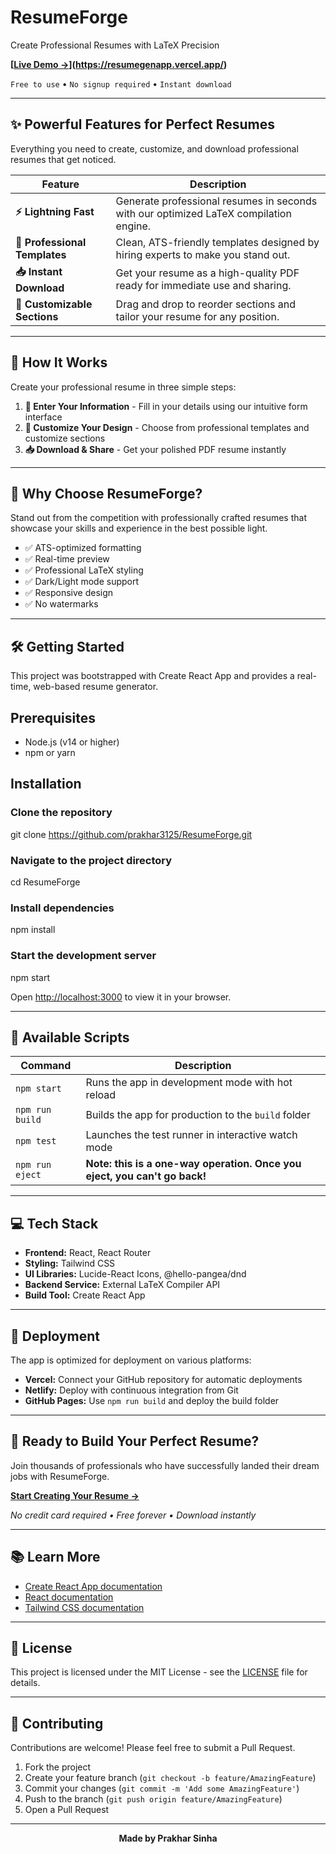 # ResumeForge

Create Professional Resumes with LaTeX Precision

**[[Live Demo →]([your-demo-link](https://resumegenapp.vercel.app/))](https://resumegenapp.vercel.app/)**  

`Free to use` • `No signup required` • `Instant download`

---

## ✨ Powerful Features for Perfect Resumes

Everything you need to create, customize, and download professional resumes that get noticed.

| Feature | Description |
|---------|-------------|
| **⚡ Lightning Fast** | Generate professional resumes in seconds with our optimized LaTeX compilation engine. |
| **📄 Professional Templates** | Clean, ATS-friendly templates designed by hiring experts to make you stand out. |
| **📥 Instant Download** | Get your resume as a high-quality PDF ready for immediate use and sharing. |
| **🎨 Customizable Sections** | Drag and drop to reorder sections and tailor your resume for any position. |

---

## 🚀 How It Works

Create your professional resume in three simple steps:

1. **📝 Enter Your Information** - Fill in your details using our intuitive form interface
2. **🎨 Customize Your Design** - Choose from professional templates and customize sections
3. **📥 Download & Share** - Get your polished PDF resume instantly

---

## 🤔 Why Choose ResumeForge?

Stand out from the competition with professionally crafted resumes that showcase your skills and experience in the best possible light.

- ✅ ATS-optimized formatting
- ✅ Real-time preview
- ✅ Professional LaTeX styling
- ✅ Dark/Light mode support
- ✅ Responsive design
- ✅ No watermarks


---

## 🛠️ Getting Started

This project was bootstrapped with Create React App and provides a real-time, web-based resume generator.

## Prerequisites

- Node.js (v14 or higher)
- npm or yarn

## Installation

### Clone the repository
git clone https://github.com/prakhar3125/ResumeForge.git

### Navigate to the project directory
cd ResumeForge

### Install dependencies
npm install

### Start the development server
npm start

Open [http://localhost:3000](http://localhost:3000) to view it in your browser.

---

## 📜 Available Scripts

| Command | Description |
|---------|-------------|
| `npm start` | Runs the app in development mode with hot reload |
| `npm run build` | Builds the app for production to the `build` folder |
| `npm test` | Launches the test runner in interactive watch mode |
| `npm run eject` | **Note: this is a one-way operation. Once you eject, you can't go back!** |

---

## 💻 Tech Stack

- **Frontend:** React, React Router
- **Styling:** Tailwind CSS
- **UI Libraries:** Lucide-React Icons, @hello-pangea/dnd
- **Backend Service:** External LaTeX Compiler API
- **Build Tool:** Create React App

---

## 🚀 Deployment

The app is optimized for deployment on various platforms:

- **Vercel:** Connect your GitHub repository for automatic deployments
- **Netlify:** Deploy with continuous integration from Git
- **GitHub Pages:** Use `npm run build` and deploy the build folder

---

## 🎉 Ready to Build Your Perfect Resume?

Join thousands of professionals who have successfully landed their dream jobs with ResumeForge.

**[Start Creating Your Resume →]([your-app-link](https://resumegenapp.vercel.app/))**

*No credit card required • Free forever • Download instantly*

---

## 📚 Learn More

- [Create React App documentation](https://facebook.github.io/create-react-app/docs/getting-started)
- [React documentation](https://reactjs.org/)
- [Tailwind CSS documentation](https://tailwindcss.com/)

---

## 📄 License

This project is licensed under the MIT License - see the [LICENSE](LICENSE) file for details.

---

## 🤝 Contributing

Contributions are welcome! Please feel free to submit a Pull Request.

1. Fork the project
2. Create your feature branch (`git checkout -b feature/AmazingFeature`)
3. Commit your changes (`git commit -m 'Add some AmazingFeature'`)
4. Push to the branch (`git push origin feature/AmazingFeature`)
5. Open a Pull Request

---

<div align="center">
  <strong>Made by Prakhar Sinha</strong>
</div>
